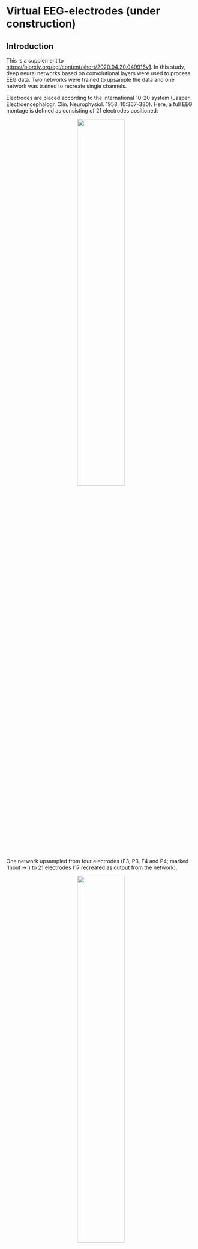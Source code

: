 # Virtual EEG-electrodes (under construction)

## Introduction

This is a supplement to https://biorxiv.org/cgi/content/short/2020.04.20.049916v1. In this study, deep neural networks based on convolutional layers were used to process EEG data. Two networks were trained to upsample the data and one network was trained to recreate single channels.

Electrodes are placed according to the international 10-20 system (Jasper, Electroencephalogr. Clin. Neurophysiol. 1958, 10:367-380). Here, a full EEG montage is defined  as consisting of 21 electrodes positioned:

<p align="center">
<img src="https://github.com/Svanteberg/Virtual-EEG-electrodes/blob/master/images/10-20.png" width="50%">
</p>

One network upsampled from four electrodes (F3, P3, F4 and P4; marked 'Input ->') to 21 electrodes (17 recreated as output from the network).

<p align="center">
<img src="https://github.com/Svanteberg/Virtual-EEG-electrodes/blob/master/images/10-20_4-17.png" width="50%">
</p>

An example of the training progression of the first 0 to 200 examples is given below. The original signal is in red and the recreated is in blue.

<img src="https://github.com/Svanteberg/Virtual-EEG-electrodes/blob/master/images/movie.gif" width="110%">

## Data

The EEG data from the published data base created at the Temple University Hospital (TUH), Philadelphia (Obeid & Picone, Frontiers of neuroscience 2016, 10:1-5) was used for this study. The TUH EEG Corpus (v1.1.0) with average reference was used (downloaded during 17-21 January 2019).

The Python library ‘pyEDFlib’ (Nahrstaedt & Lee-Messer, https://github.com/holgern/pyedflib) was used to extract EEG data. A total of 11,163 recordings (roughly 5,144 hours, from 1,385 subjects) with duration > 300 seconds and sampled at 256 Hz was extracted from the data set. The data was bandpass filtered between 0.3 Hz and 40 Hz using second-degree Butterworth filters. A 60 Hz notch filter was used to remove residual AC-noise. Filtering was applied with zero phase shift.

### Data organisation

The data was organized with each subject having a folder containing one or more of their respective EEG recordings. All EEGs in each folder were divided into numpy files of 10 s epochs and numbered. 

<p align="center">
<img src="https://github.com/Svanteberg/Virtual-EEG-electrodes/blob/master/images/data_architecture.png" width="75%">
</p>

A list mapping the numpy files to the subjects and EEG recordings was created.


```
    [[subject 1 id,[[start EEG 1,end EEG 1],[start EEG 2,end EEG 2],...,[start EEG p,end EEG p]]],
    [subject 2 id,[[start EEG 1,end EEG 1],[start EEG 2,end EEG 2],...,[start EEG q,end EEG q]]],
    ...,
    [subject n id,[[start EEG 1,end EEG 1],[start EEG 2,end EEG 2],...,[start EEG r,end EEG r]]]]
```

e.g.

```
    [[0,[[0,121],[122,205]]],
    [1,[[0,93],[94,303],[304,511],[512,789]]],
    ...,
    [1385,[[0,64],[65,247],[248,388],[389,601]]]]
```

The data was split in a 80, 10 and 10 percent distribution for training, validation and testing. The distribution was with regard to the number of subjects to keep the data sets disjoint.

## Network architecture

### Imports

```
from tensorflow.keras.layers import LeakyReLU, Layer, Input, Conv2D, Activation, add, BatchNormalization, Conv2DTranspose, Reshape, concatenate
from tensorflow.keras.optimizers import Adam
from tensorflow.keras.backend import mean
from tensorflow.keras.models import Model
import tensorflow.keras.backend as K
import tensorflow as tf

import numpy as np
import random
```

### Temporal encoder block

```
    def conv(k,n,x):
        for i in range(n):
            x = Conv2D(filters=16*k*2**i,kernel_size=(1,3),strides=(1,2),padding='same')(x)
            x = LeakyReLU(alpha=0.2)(x)
        return x
```
### Spatial block

```
        x = Conv2D(1024,kernel_size=(4,1),strides=1,padding='valid')(x)
        x = LeakyReLU(alpha=0.2)(x)
        x = Conv2DTranspose(filters=256,kernel_size=(17,1),strides=1,padding='valid')(x)
        x = LeakyReLU(alpha=0.2)(x)
```

### Temporal decoder block

```
    def deconv(k,n,x):
        for i in range(n):
            x = Conv2DTranspose(filters=16*k*2**(n-i),kernel_size=(1,3),strides=(1,2),padding='same')(x)
            if i != n-1:
                x = LeakyReLU(alpha=0.2)(x)
        return x
```

### Generator network

```
    def analyzer_model():
        input_eeg = Input(shape=(4,2560,1))

        x = self.conv(1,4,input_eeg)

        x = Conv2D(1024,kernel_size=(4,1),strides=1,padding='valid')(x)
        x = LeakyReLU(alpha=0.2)(x)
        x = Conv2DTranspose(filters=256,kernel_size=(17,1),strides=1,padding='valid')(x)
        x = LeakyReLU(alpha=0.2)(x)

        x = self.deconv(1,4,x)
        x = Conv2D(1,kernel_size=(1,1),strides=1)(x)
```

The network was initialized as:

```
    generator = analyzer_model()
    generator.compile(loss='mae',optimizer=Adam(1e-4, 0.5, 0.999))
```

## Training schedule

```
    def train(self):
        for epoch in range(0,epochs):
            index = random.sample(range(len(train_subjects)),len(train_subjects))
            for loop_index in range(0,len(train_subjects)):
                # train generator
                real_eeg,norm = self.generate_eeg(True,index[loop_index])
                if norm != 0: 
                    generator.train_on_batch(x=real_eeg[:,input_A,:,:],y=real_eeg[:,output_B,:,:])

```

```
    def generate_eeg(self,train_data,num):
        # train or validate
        if train_data:
            subject = self.train_subjects[num]
            indices = self.train_indices[num]
        else:
            subject = self.val_subjects[num]
            indices = self.val_indices[num]
        # initialize out data
        eeg = np.zeros((21,2560))
        # choose recording from subject (if multiple)
        recording = random.sample(range(len(indices)),len(indices))
        # choose epoch of recording, skip first and last couple of epochs to avoid artefacts
        epoch = random.randint(indices[recording[0]][0]+4,indices[recording[0]][1]-4)
        # load two epochs and concatenate
        epoch_1 = np.load('data/256/'+subject+'/eeg_'+str(epoch)+'.npy')
        epoch_2 = np.load('data/256/'+subject+'/eeg_'+str(epoch+1)+'.npy')
        data = np.concatenate((epoch_1,epoch_2),axis=1)
        # check i amplitude > threshold, if so draw new data
        try_count = 0
        recording_count = 0
        while np.max(np.abs(data)) > self.threshold and recording_count < len(recording)-1:
            epoch = random.randint(indices[recording[recording_count]][0]+4,indices[recording[recording_count]][1]-4)
            epoch_1 = np.load('data/256/'+subject+'/eeg_'+str(epoch)+'.npy')
            epoch_2 = np.load('data/256/'+subject+'/eeg_'+str(epoch+1)+'.npy')
            data = np.concatenate((epoch_1,epoch_2),axis=1)
            try_count += 1
            if try_count > 100:
                recording_count += 1
                try_count = 0
        if np.max(np.abs(data)) > self.threshold:
            

